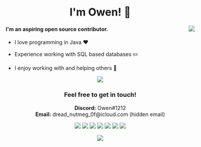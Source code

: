 <h1 align="center">I'm Owen! 👋</h1>
<img align="right" src="https://github-readme-stats.vercel.app/api?username=Owen1212055&count_private=true&show_icons=true&icon_color=0414a3&title_color=0414a3"/>

<h4 align="left">I'm an aspiring open source contributor.</h4>

- I love programming in Java ❤️

- Experience working with SQL based databases ✏️

- I enjoy working with and helping others 👥 

<p align="center"> <a><img src="https://github-profile-trophy.vercel.app/?username=Owen1212055"</a></p>

<h3 align="center">Feel free to get in touch!</h1>
<p align="center">
  <p align="center">
    <a> <b>Discord:</b> Owen#1212</a>
  <br>
  <a> <b>Email:</b> dread_nutmeg_0f@icloud.com (hidden email)</a>
</p>


<p align="center">
<img src="https://img.shields.io/badge/Discord-7289DA?style=for-the-badge&logo=discord&logoColor=white"</a>
<img src="https://img.shields.io/badge/Microsoft_Edge-0078D7?style=for-the-badge&logo=Microsoft-edge&logoColor=white"</a>
<img src="https://img.shields.io/badge/apple%20music-F34E68?style=for-the-badge&logo=apple%20music&logoColor=white"</a>
<img src="https://img.shields.io/badge/YouTube-FF0000?style=for-the-badge&logo=youtube&logoColor=white"</a>
<img src="https://img.shields.io/badge/Java-ED8B00?style=for-the-badge&logo=java&logoColor=white"</a>
<img src="https://img.shields.io/badge/MariaDB-003545?style=for-the-badge&logo=mariadb&logoColor=white"</a>
<img src="https://img.shields.io/badge/Digital_Ocean-0080FF?style=for-the-badge&logo=DigitalOcean&logoColor=white"</a>
</p>

<p align="center">
  <img src="https://capsule-render.vercel.app/api?type=waving&color=gradient&height=100&section=footer"/>
</p>
